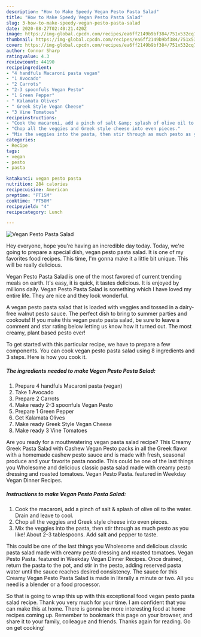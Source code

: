 ```yaml
---
description: "How to Make Speedy Vegan Pesto Pasta Salad"
title: "How to Make Speedy Vegan Pesto Pasta Salad"
slug: 3-how-to-make-speedy-vegan-pesto-pasta-salad
date: 2020-08-27T02:40:21.420Z
image: https://img-global.cpcdn.com/recipes/ea6ff2149b9bf384/751x532cq70/vegan-pesto-pasta-salad-recipe-main-photo.jpg
thumbnail: https://img-global.cpcdn.com/recipes/ea6ff2149b9bf384/751x532cq70/vegan-pesto-pasta-salad-recipe-main-photo.jpg
cover: https://img-global.cpcdn.com/recipes/ea6ff2149b9bf384/751x532cq70/vegan-pesto-pasta-salad-recipe-main-photo.jpg
author: Connor Sharp
ratingvalue: 4.3
reviewcount: 44190
recipeingredient:
- "4 handfuls Macaroni pasta vegan"
- "1 Avocado"
- "2 Carrots"
- "2-3 spoonfuls Vegan Pesto"
- "1 Green Pepper"
- " Kalamata Olives"
- " Greek Style Vegan Cheese"
- "3 Vine Tomatoes"
recipeinstructions:
- "Cook the macaroni, add a pinch of salt &amp; splash of olive oil to the water. Drain and leave to cool."
- "Chop all the veggies and Greek style cheese into even pieces."
- "Mix the veggies into the pasta, then stir through as much pesto as you like! About 2-3 tablespoons. Add salt and pepper to taste."
categories:
- Recipe
tags:
- vegan
- pesto
- pasta

katakunci: vegan pesto pasta 
nutrition: 284 calories
recipecuisine: American
preptime: "PT15M"
cooktime: "PT50M"
recipeyield: "4"
recipecategory: Lunch

---
```



![Vegan Pesto Pasta Salad](https://img-global.cpcdn.com/recipes/ea6ff2149b9bf384/751x532cq70/vegan-pesto-pasta-salad-recipe-main-photo.jpg)

Hey everyone, hope you're having an incredible day today. Today, we're going to prepare a special dish, vegan pesto pasta salad. It is one of my favorites food recipes. This time, I'm gonna make it a little bit unique. This will be really delicious.

Vegan Pesto Pasta Salad is one of the most favored of current trending meals on earth. It's easy, it is quick, it tastes delicious. It is enjoyed by millions daily. Vegan Pesto Pasta Salad is something which I have loved my entire life. They are nice and they look wonderful.

A vegan pesto pasta salad that is loaded with veggies and tossed in a dairy-free walnut pesto sauce. The perfect dish to bring to summer parties and cookouts! If you make this vegan pesto pasta salad, be sure to leave a comment and star rating below letting us know how it turned out. The most creamy, plant based pesto ever!


To get started with this particular recipe, we have to prepare a few components. You can cook vegan pesto pasta salad using 8 ingredients and 3 steps. Here is how you cook it.

<!--inarticleads1-->

##### The ingredients needed to make Vegan Pesto Pasta Salad:

1. Prepare 4 handfuls Macaroni pasta (vegan)
1. Take 1 Avocado
1. Prepare 2 Carrots
1. Make ready 2-3 spoonfuls Vegan Pesto
1. Prepare 1 Green Pepper
1. Get  Kalamata Olives
1. Make ready  Greek Style Vegan Cheese
1. Make ready 3 Vine Tomatoes


Are you ready for a mouthwatering vegan pasta salad recipe? This Creamy Greek Pasta Salad with Cashew Vegan Pesto packs in all the Greek flavor with a homemade cashew pesto sauce and is made with fresh, seasonal produce and your favorite pasta noodle. This could be one of the last things you Wholesome and delicious classic pasta salad made with creamy pesto dressing and roasted tomatoes. Vegan Pesto Pasta. featured in Weekday Vegan Dinner Recipes. 

<!--inarticleads2-->

##### Instructions to make Vegan Pesto Pasta Salad:

1. Cook the macaroni, add a pinch of salt &amp; splash of olive oil to the water. Drain and leave to cool.
1. Chop all the veggies and Greek style cheese into even pieces.
1. Mix the veggies into the pasta, then stir through as much pesto as you like! About 2-3 tablespoons. Add salt and pepper to taste.


This could be one of the last things you Wholesome and delicious classic pasta salad made with creamy pesto dressing and roasted tomatoes. Vegan Pesto Pasta. featured in Weekday Vegan Dinner Recipes. Once drained, return the pasta to the pot, and stir in the pesto, adding reserved pasta water until the sauce reaches desired consistency. The sauce for this Creamy Vegan Pesto Pasta Salad is made in literally a minute or two. All you need is a blender or a food processor. 

So that is going to wrap this up with this exceptional food vegan pesto pasta salad recipe. Thank you very much for your time. I am confident that you can make this at home. There is gonna be more interesting food at home recipes coming up. Remember to bookmark this page on your browser, and share it to your family, colleague and friends. Thanks again for reading. Go on get cooking!

